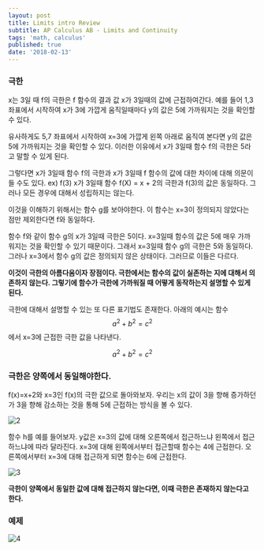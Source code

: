 ```yaml
---
layout: post
title: Limits intro Review
subtitle: AP Calculus AB - Limits and Continuity
tags: 'math, calculus'
published: true
date: '2018-02-13'
---
```

### 극한

x는 3일 때 f의 극한은 f 함수의 결과 값 x가 3일때의 값에 근접하여간다. 예를 들어 1,3 좌표에서 시작하여 x가 3에 가깝게 움직일때마다 y의 값은 5에 가까워지는 것을 확인할 수 있다.

유사하게도 5,7 좌표에서 시작하여 x=3에 가깝게 왼쪽 아래로 움직여 본다면 y의 값은 5에 가까워지는 것을 확인할 수 있다. 이러한 이유에서 x가 3일때 함수 f의 극한은 5라고 말할 수 있게 된다.

그렇다면 x가 3일때 함수 f의 극한과 x가 3일때 f 함수의 값에 대한 차이에 대해 의문이 들 수도 있다. ex) f(3)
x가 3일때 함수 f(X) = x + 2의 극한과 f(3)의 값은 동일하다. 그러나 모든 경우에 대해서 성립하지는 않는다.

이것을 이해하기 위해서는 함수 g를 보아야한다. 이 함수는 x=3이 정의되지 않았다는 점만 제외한다면 f와 동일하다.

함수 f와 같이 함수 g의 x가 3일때 극한은 5이다. x=3일때 함수의 값은 5에 매우 가까워지는 것을 확인할 수 있기 때문이다. 그래서 x=3일때 함수 g의 극한은 5와 동일하다. 그러나 x=3에서 함수 g의 값은 정의되지 않은 상태이다. 그러므로 이들은 다르다.

**이것이 극한의 아름다움이자 장점이다. 극한에서는 함수의 값이 실존하는 지에 대해서 의존하지 않는다. 그렇기에 함수가 극한에 가까워질 때 어떻게 동작하는지 설명할 수 있게 된다.**

극한에 대해서 설명할 수 있는 또 다른 표기법도 존재한다. 아래의 예시는 함수 $$a^2 + b^2 = c^2$$에서 x=3에 근접한 극한 값을 나타낸다.

$$a^2 + b^2 = c^2$$

### 극한은 양쪽에서 동일해야한다.

f(x)=x+2와 x=3인 f(x)의 극한 값으로 돌아와보자. 우리는 x의 값이 3을 향해 증가하던가 3을 향해 감소하는 것을 통해 5에 근접하는 방식을 볼 수 있다.

![2](https://github.com/Digitalisx/digitalisx.github.io/blob/master/img/2.PNG)

함수 h를 예를 들어보자. y값은 x=3의 값에 대해 오른쪽에서 접근하느냐 왼쪽에서 접근하느냐에 따라 달라진다. x=3에 대해 왼쪽에서부터 접근할때 함수는 4에 근접한다. 오른쪽에서부터 x=3에 대해 접근하게 되면 함수는 6에 근접한다.

![3](https://github.com/Digitalisx/digitalisx.github.io/blob/master/img/4.PNG)

**극한이 양쪽에서 동일한 값에 대해 접근하지 않는다면, 이때 극한은 존재하지 않는다고 한다.**

### 예제

![4](https://github.com/Digitalisx/digitalisx.github.io/blob/master/img/3.PNG)
